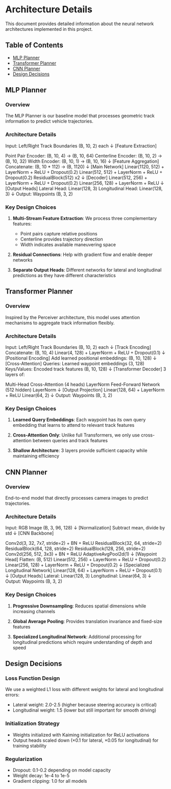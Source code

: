 # Architecture Details

This document provides detailed information about the neural network architectures implemented in this project.

## Table of Contents
- [MLP Planner](#mlp-planner)
- [Transformer Planner](#transformer-planner)
- [CNN Planner](#cnn-planner)
- [Design Decisions](#design-decisions)

## MLP Planner

### Overview
The MLP Planner is our baseline model that processes geometric track information to predict vehicle trajectories.

### Architecture Details

Input: Left/Right Track Boundaries (B, 10, 2) each
↓
[Feature Extraction]

Point Pair Encoder: (B, 10, 4) → (B, 10, 64)
Centerline Encoder: (B, 10, 2) → (B, 10, 32)
Width Encoder: (B, 10, 1) → (B, 10, 16)
↓
[Feature Aggregation]
Concatenate: (B, 10 * 112) → (B, 1120)
↓
[Main Network]
Linear(1120, 512) + LayerNorm + ReLU + Dropout(0.2)
Linear(512, 512) + LayerNorm + ReLU + Dropout(0.2)
ResidualBlock(512) x2
↓
[Decoder]
Linear(512, 256) + LayerNorm + ReLU + Dropout(0.2)
Linear(256, 128) + LayerNorm + ReLU
↓
[Output Heads]
Lateral Head: Linear(128, 3)
Longitudinal Head: Linear(128, 3)
↓
Output: Waypoints (B, 3, 2)


### Key Design Choices

1. **Multi-Stream Feature Extraction**: We process three complementary features:
   - Point pairs capture relative positions
   - Centerline provides trajectory direction
   - Width indicates available maneuvering space

2. **Residual Connections**: Help with gradient flow and enable deeper networks

3. **Separate Output Heads**: Different networks for lateral and longitudinal predictions as they have different characteristics

## Transformer Planner

### Overview
Inspired by the Perceiver architecture, this model uses attention mechanisms to aggregate track information flexibly.

### Architecture Details
Input: Left/Right Track Boundaries (B, 10, 2) each
↓
[Track Encoding]
Concatenate: (B, 10, 4)
Linear(4, 128) + LayerNorm + ReLU + Dropout(0.1)
↓
[Positional Encoding]
Add learned positional embeddings: (B, 10, 128)
↓
[Cross-Attention]
Queries: Learned waypoint embeddings (3, 128)
Keys/Values: Encoded track features (B, 10, 128)
↓
[Transformer Decoder]
3 layers of:

Multi-Head Cross-Attention (4 heads)
LayerNorm
Feed-Forward Network (512 hidden)
LayerNorm
↓
[Output Projection]
Linear(128, 64) + LayerNorm + ReLU
Linear(64, 2)
↓
Output: Waypoints (B, 3, 2)


### Key Design Choices

1. **Learned Query Embeddings**: Each waypoint has its own query embedding that learns to attend to relevant track features

2. **Cross-Attention Only**: Unlike full Transformers, we only use cross-attention between queries and track features

3. **Shallow Architecture**: 3 layers provide sufficient capacity while maintaining efficiency

## CNN Planner

### Overview
End-to-end model that directly processes camera images to predict trajectories.

### Architecture Details

Input: RGB Image (B, 3, 96, 128)
↓
[Normalization]
Subtract mean, divide by std
↓
[CNN Backbone]

Conv2d(3, 32, 7x7, stride=2) + BN + ReLU
ResidualBlock(32, 64, stride=2)
ResidualBlock(64, 128, stride=2)
ResidualBlock(128, 256, stride=2)
Conv2d(256, 512, 3x3) + BN + ReLU
AdaptiveAvgPool2d(1)
↓
[Waypoint Head]
Flatten: (B, 512)
Linear(512, 256) + LayerNorm + ReLU + Dropout(0.2)
Linear(256, 128) + LayerNorm + ReLU + Dropout(0.2)
↓
[Specialized Longitudinal Network]
Linear(128, 64) + LayerNorm + ReLU + Dropout(0.1)
↓
[Output Heads]
Lateral: Linear(128, 3)
Longitudinal: Linear(64, 3)
↓
Output: Waypoints (B, 3, 2)

### Key Design Choices

1. **Progressive Downsampling**: Reduces spatial dimensions while increasing channels

2. **Global Average Pooling**: Provides translation invariance and fixed-size features

3. **Specialized Longitudinal Network**: Additional processing for longitudinal predictions which require understanding of depth and speed

## Design Decisions

### Loss Function Design
We use a weighted L1 loss with different weights for lateral and longitudinal errors:
- Lateral weight: 2.0-2.5 (higher because steering accuracy is critical)
- Longitudinal weight: 1.5 (lower but still important for smooth driving)

### Initialization Strategy
- Weights initialized with Kaiming initialization for ReLU activations
- Output heads scaled down (×0.1 for lateral, ×0.05 for longitudinal) for training stability

### Regularization
- Dropout: 0.1-0.2 depending on model capacity
- Weight decay: 1e-4 to 1e-5
- Gradient clipping: 1.0 for all models